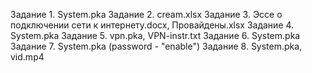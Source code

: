 Задание 1. System.pka
Задание 2. cream.xlsx
Задание 3. Эссе о подключении сети к интернету.docx, Провайдены.xlsx
Задание 4. System.pka
Задание 5. vpn.pka, VPN-instr.txt
Задание 6. System.pka
Задание 7. System.pka (password - "enable")
Задание 8. System.pka, vid.mp4

